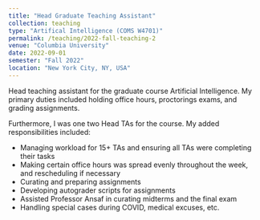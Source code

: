 ```yaml
---
title: "Head Graduate Teaching Assistant"
collection: teaching
type: "Artifical Intelligence (COMS W4701)"
permalink: /teaching/2022-fall-teaching-2
venue: "Columbia University"
date: 2022-09-01
semester: "Fall 2022"
location: "New York City, NY, USA"
---
```


Head teaching assistant for the graduate course Artificial Intelligence. My primary duties included holding office hours, proctorings exams, and grading assignments.

Furthermore, I was one two Head TAs for the course. My added responsibilities included:
- Managing workload for 15+ TAs and ensuring all TAs were completing their tasks
- Making certain office hours was spread evenly throughout the week, and rescheduling if necessary
- Curating and preparing assignments
- Developing autograder scripts for assignments
- Assisted Professor Ansaf in curating midterms and the final exam
- Handling special cases during COVID, medical excuses, etc.
